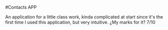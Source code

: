 #Contacts APP

An application for a little class work, kinda complicated at start since it's
the first time I used this application, but very intuitive.
¿My marks for it? 7/10
